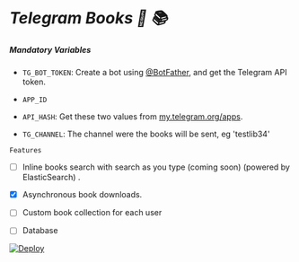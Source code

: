 # _Telegram Books  🤖 📚_


##### Mandatory Variables

* `TG_BOT_TOKEN`: Create a bot using [@BotFather](https://telegram.dog/BotFather), and get the Telegram API token.

* `APP_ID`
* `API_HASH`: Get these two values from [my.telegram.org/apps](https://my.telegram.org/apps).
 
* `TG_CHANNEL`: The channel were the books will be sent, eg 'testlib34'

`Features`
- [ ] Inline books search with search as you type (coming soon) (powered by ElasticSearch) .
- [x] Asynchronous book downloads.
- [ ] Custom book collection for each user
- [ ] Database 





[![Deploy](https://www.herokucdn.com/deploy/button.svg)](https://heroku.com/deploy?template=https://github.com/Mbonea-Mjema/LibGen)